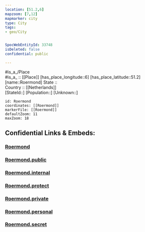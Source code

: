 ```yaml
---
location: [51.2,6] 
mapzoom: [7,12] 
mapmarker: city 
type: City
tags:
- geo/City


SpocWebEntityId: 33748
isDeleted: false
confidential: public

---
```

#is_a_/Place  
#is_a_ :: [[Place]] 
[has_place_longitude::6] 
[has_place_latitude::51.2] 
[name::Roermond] 
State ::  
Country :: [[Netherlands]]  
[StateId::] 
[Population::] 
[Unknown::] 


```leaflet
id: Roermond
coordinates: [[Roermond]] 
markerFile: [[Roermond]] 
defaultZoom: 11 
maxZoom: 18
```


## Confidential Links & Embeds: 

### [Roermond](/_Standards/Earth/Continent/Europe/Europe~West/Netherlands/Provinces~Netherlands/Limburg/City/Roermond.md) 

### [Roermond.public](/_public/Earth/Continent/Europe/Europe~West/Netherlands/Provinces~Netherlands/Limburg/City/Roermond.public.md) 

### [Roermond.internal](/_internal/Earth/Continent/Europe/Europe~West/Netherlands/Provinces~Netherlands/Limburg/City/Roermond.internal.md) 

### [Roermond.protect](/_protect/Earth/Continent/Europe/Europe~West/Netherlands/Provinces~Netherlands/Limburg/City/Roermond.protect.md) 

### [Roermond.private](/_private/Earth/Continent/Europe/Europe~West/Netherlands/Provinces~Netherlands/Limburg/City/Roermond.private.md) 

### [Roermond.personal](/_personal/Earth/Continent/Europe/Europe~West/Netherlands/Provinces~Netherlands/Limburg/City/Roermond.personal.md) 

### [Roermond.secret](/_secret/Earth/Continent/Europe/Europe~West/Netherlands/Provinces~Netherlands/Limburg/City/Roermond.secret.md)

